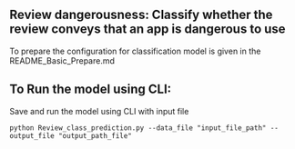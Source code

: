 ## Review dangerousness: Classify whether the review conveys that an app is dangerous to use

To prepare the configuration for classification model is given in the README_Basic_Prepare.md


## To Run the model using CLI:

Save and run the model using  CLI with input file 

`python Review_class_prediction.py --data_file "input_file_path" --output_file "output_path_file" `

